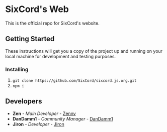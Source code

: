 # SixCord's Web

This is the official repo for SixCord's website.

## Getting Started

These instructions will get you a copy of the project up and running on your local machine for development and testing purposes. 

### Installing
1. `git clone https://github.com/SixCord/sixcord.js.org.git`
2. `npm i`

## Developers

* **Zen** - *Main Developer* - [Zennv](https://github.com/zennv/)
* **DanDamm1** - *Community Manager* - [DanDamm1](https://github.com/realdandamm1/)
* **Jiron** - *Developer* - [Jiron](https://github.com/Jiron)

